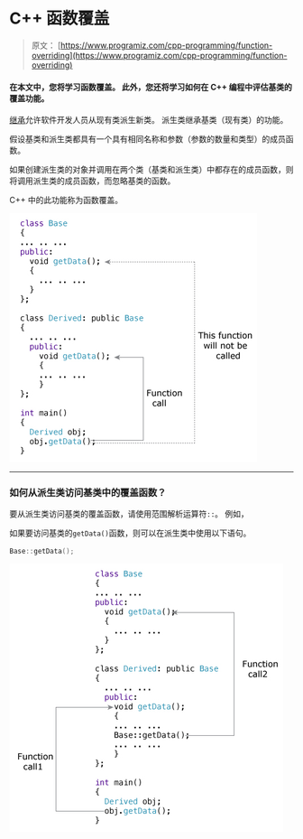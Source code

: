 # C++ 函数覆盖

> 原文： [https://www.programiz.com/cpp-programming/function-overriding](https://www.programiz.com/cpp-programming/function-overriding)

#### 在本文中，您将学习函数覆盖。 此外，您还将学习如何在 C++ 编程中评估基类的覆盖功能。

[继承](/cpp-programming/inheritance "C++ Inheritance")允许软件开发人员从现有类派生新类。 派生类继承基类（现有类）的功能。

假设基类和派生类都具有一个具有相同名称和参数（参数的数量和类型）的成员函数。

如果创建派生类的对象并调用在两个类（基类和派生类）中都存在的成员函数，则将调用派生类的成员函数，而忽略基类的函数。

C++ 中的此功能称为函数覆盖。

![How function overriding works in C++?](img/78ed022625d976863c6af78551f6daf3.png "C++ function overriding example")

* * *

### 如何从派生类访问基类中的覆盖函数？

要从派生类访问基类的覆盖函数，请使用范围解析运算符`::`。 例如，

如果要访问基类的`getData()`函数，则可以在派生类中使用以下语句。

```cpp
Base::getData();
```

![Access the overriden function in the base class in C++](img/ae9a44a59262a6c8fea1408f8cec57b3.png)